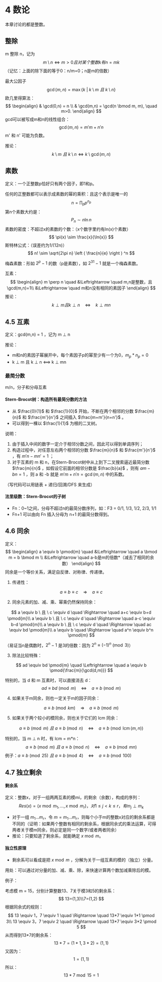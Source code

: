 # 4 数论

本章讨论的都是整数。



## 整除

m 整除 n，记为
$$
m \setminus n \Leftrightarrow  m>0且对某个整数k有n=mk
$$
（记忆：上面的除下面的等于0：n/m=0；n是m的倍数）



最大公因子
$$
\gcd(m,n) = \max\{ k \ | \ k\setminus m \ 且 \ k \setminus n\}
$$
欧几里得算法：
$$
\begin{align}
& \gcd(0,n) = n \\
& \gcd(m,n) = \gcd(n \bmod m, m), \quad m>0.
\end{align}
$$
gcd可以被写成m和n的线性组合：
$$
\gcd(m,n) = m'm + n'n
$$
m' 和 n' 可能为负数。

推论：
$$
k\setminus m \ 且 \ k \setminus n \Leftrightarrow k \setminus \gcd(m,n)
$$


## 素数

定义：一个正整数p恰好只有两个因子，即1和p。

任何的正整数都可以表示成素数的幂的乘积：且这个表示是唯一的
$$
n = \prod_p p^{n_p}
$$
第n个素数大约是：
$$
P_n \sim n\ln{n}
$$
素数的密度：不超过x的素数的个数：（x个数字里约有ln(x)个素数）
$$
\pi(x) \sim \frac{x}{\ln{x}}
$$
斯特林公式：（误差约为1/(12n)）
$$
n! \sim \sqrt{2\pi n} \left ( \frac{n}{e} \right ) ^n
$$

梅森素数：形如 $2^{p}-1$ 的数（p是素数），如 $2^{31}-1$ 就是一个梅森素数。

互素：
$$
\begin{align}
m \perp n \quad 
&\Leftrightarrow \quad m,n是整数，且\gcd(m,n)=1\\
&\Leftrightarrow \quad m和n没有相同的素因子
\end{align}
$$
推论：
$$
k \perp m 且 k \perp n \quad \Leftrightarrow \quad k \perp mn
$$





## 4.5 互素

定义：gcd(m,n) = 1 ，记为 m ⊥ n

推论：

- m和n的素因子幂展开中，每个素因子p的幂至少有一个为0，$m_p*n_p = 0$
- k ⊥ m 且 k ⊥ n  <==>  k ⊥ mn



### 最简分数

m/n，分子和分母互素



#### Stern-Brocot树：构造所有最简分数的方法

- 从 $\frac{0}{1}$ 和  $\frac{1}{0}$ 开始，不断在两个相邻的分数 $\frac{m}{n}$ 和  $\frac{m'}{n'}$ 之间插入  $\frac{m+m'}{n+n'}$ 。
- 可以得到一棵以 $\frac{1}{1}$ 为根的二叉树。

说明：

1. 由于插入中间的数字一定介于相邻分数之间，因此可以得到单调序列；
2. 构造过程中，对任意左右两个相邻的分数 $\frac{m}{n}$ 和  $\frac{m'}{n'}$ ，有 $m'n - mn' = 1$ ；
3. 对于互素的 m 和 n，在Stern-Brocot树中从上到下二叉搜索逼近最简分数 $\frac{m}{n}$ ，如假设它前面的相邻分数是 $\frac{b}{a}$ ，则有  $am - bn = 1$ ，则 a 和 -b 就是 $m'm + n'n = \gcd(m,n)$ 中的系数。

（写代码可以用链表 + 递归/回溯/DFS 来生成）



#### 法里级数：Stern-Brocot的子树

- Fn：0~1之间，分母不超过n的最简分数序列，如：F3 = 0/1, 1/3, 1/2, 2/3, 1/1
- Fn+1 可以由向 Fn 插入分母为 n+1 的最简分数得到。





## 4.6 同余

定义：
$$
\begin{align}
a \equiv b \pmod{m} \quad &\Leftrightarrow \quad a \bmod m = b \bmod m \\
&\Leftrightarrow \quad a-b是m的倍数*（减去了相同的余数）
\end{align}
$$
同余是一个等价关系，满足自反律、对称律、传递律。



1. 传递性：

$$
a \equiv b \equiv c \quad \Rightarrow \quad a \equiv c
$$



2. 同余元素的加、减、乘、幂乘仍然保持同余：

$$
a \equiv b \ 且 \ c \equiv d \quad \Rightarrow \quad a+c \equiv b+d \pmod{m}\\
a \equiv b \ 且 \ c \equiv d \quad \Rightarrow \quad a-c \equiv b-d \pmod{m}\\
a \equiv b \ 且 \ c \equiv d \quad \Rightarrow \quad ac \equiv bd \pmod{m}\\
a \equiv b \quad \Rightarrow \quad a^n \equiv b^n \pmod{m}
$$

（易证当n是偶数时，$2^n - 1$ 是3的倍数：因为 $2^n \equiv (-1)^n \pmod{3}$）



3. 除法比较特殊：

$$
ad \equiv bd \pmod{m} \quad \Leftrightarrow \quad a \equiv b \pmod{\frac{m}{\gcd(d,m)}}
$$

特别的，当 d 和 m 互素时，可以直接消去 d：
$$
ad \equiv bd \pmod{m} \quad \Leftrightarrow \quad a \equiv b \pmod{m}
$$




4. 如果关于m同余，则也一定关于m的因子同余：

$$
a \equiv b \pmod{km} \quad \Rightarrow \quad a \equiv b \pmod{m}
$$



5. 如果关于两个较小的模同余，则也关于它们的 lcm 同余：

$$
a \equiv b \pmod{m} \ 且 \ a \equiv b \pmod{n}  \quad \Leftrightarrow \quad a \equiv b \pmod{\operatorname{lcm}(m, n) }
$$

特别的，当 m ⊥ n 时，有 lcm = m*n：
$$
a \equiv b \pmod{m} \ 且 \ a \equiv b \pmod{n}  \quad \Leftrightarrow \quad a \equiv b \pmod{mn}
$$
例子：$a \equiv b \pmod{25} \ 且 \ a \equiv b \pmod{4}  \quad \Leftrightarrow \quad a \equiv b \pmod{100}$





## 4.7 独立剩余

#### 剩余系

定义：整数x，对于一组两两互素的模mi，的剩余（余数），构成的序列：
$$
Res(x) = (x \bmod m_1, \dots, x \bmod m_r)， 对1 \le j \lt k \le r，有m_j \perp m_k
$$

- 对于一组 $m_1 \dots m_r$，令 $m = m_1 \dots m_r$，则每个小于m的整数x对应的剩余系都是不同的（证明：如果两个整数有相同的剩余系，根据同余式的乘法运算，可得两者关于模m同余，则必定是同一个数字/或者两者同余）
- 推论：只要知道了剩余系，就能确定 $x \bmod m$。



#### 独立性原理

- 剩余系可以看成是把 $x \bmod m$ ，分解为关于一组互素的模的（独立）分量。

用处：可以通过对分量的加、减、乘、除，来快速计算两个数加减乘除后的模。

例子：

考虑模 m = 15，分别计算整数13、7关于模3和5的剩余系：
$$
13=(1,3)\\7=(1,2)
$$
根据同余式的规则：
$$
13 \equiv 1，7 \equiv 1 \quad \Rightarrow \quad 13*7 \equiv 1*1 \pmod 3\\
13 \equiv 3，7 \equiv 2 \quad \Rightarrow \quad 13*7 \equiv 3*2 \pmod 5
$$
从而得到13*7的剩余系：
$$
13*7 = (1*1,3*2) = (1,1)
$$
又因为：
$$
1 = (1,1) 
$$
所以：
$$
13*7 \bmod 15 = 1
$$
